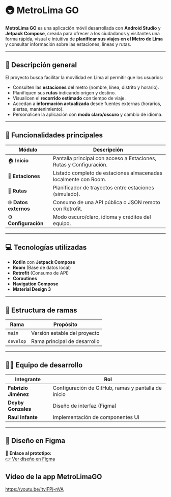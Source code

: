 # 🚇 MetroLima GO

**MetroLima GO** es una aplicación móvil desarrollada con **Android Studio** y **Jetpack Compose**, creada para ofrecer a los ciudadanos y visitantes una forma rápida, visual e intuitiva de **planificar sus viajes en el Metro de Lima** y consultar información sobre las estaciones, líneas y rutas.

---

## 🎯 Descripción general

El proyecto busca facilitar la movilidad en Lima al permitir que los usuarios:
- Consulten las **estaciones** del metro (nombre, línea, distrito y horario).
- Planifiquen sus **rutas** indicando origen y destino.
- Visualicen el **recorrido estimado** con tiempo de viaje.
- Accedan a **información actualizada** desde fuentes externas (horarios, alertas, mantenimiento).
- Personalicen la aplicación con **modo claro/oscuro** y cambio de idioma.

---

## 🧩 Funcionalidades principales

| Módulo | Descripción |
|--------|--------------|
| 🏠 **Inicio** | Pantalla principal con acceso a Estaciones, Rutas y Configuración. |
| 🚉 **Estaciones** | Listado completo de estaciones almacenadas localmente con Room. |
| 📍 **Rutas** | Planificador de trayectos entre estaciones (simulado). |
| 🌐 **Datos externos** | Consumo de una API pública o JSON remoto con Retrofit. |
| ⚙️ **Configuración** | Modo oscuro/claro, idioma y créditos del equipo. |

---

## 💻 Tecnologías utilizadas
- **Kotlin** con **Jetpack Compose**
- **Room** (Base de datos local)
- **Retrofit** (Consumo de API)
- **Coroutines**
- **Navigation Compose**
- **Material Design 3**

---

## 🧠 Estructura de ramas
| Rama | Propósito |
|------|------------|
| `main` | Versión estable del proyecto |
| `develop` | Rama principal de desarrollo |

---

## 🧑‍💻 Equipo de desarrollo
| Integrante           | Rol |
|----------------------|------|
| **Fabrizio Jiménez** | Configuración de GitHub, ramas y pantalla de inicio |
| **Deyby Gonzales**   | Diseño de interfaz (Figma) |
| **Raul Infante**     | Implementación de componentes UI |

---

## 🎨 Diseño en Figma
🔗 **Enlace al prototipo:**  
[👉 Ver diseño en Figma](https://www.figma.com/make/BeQi70cZOOdd5epKvVHq8l/MetroLima-GO-App-Structure?node-id=0-1&t=jMqdgqVBHpHJubps-1)


## Video de la app MetroLimaGO
https://youtu.be/ltviFPj-nVA
